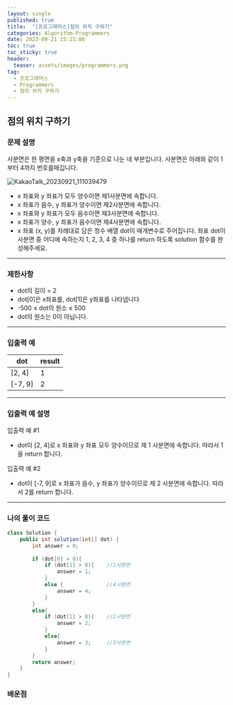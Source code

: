 ```yaml
---
layout: single
published: true
title:  "[프로그래머스]점의 위치 구하기"
categories: Algorithm-Programmers
date: 2023-09-21 15:21:00
toc: true
toc_sticky: true
header:
  teaser: assets/images/programmers.png
tag:   
  - 프로그래머스
  - Programmers
  - 점의 위치 구하기
---
```


## 점의 위치 구하기

### 문제 설명

사분면은 한 평면을 x축과 y축을 기준으로 나눈 네 부분입니다. 사분면은 아래와 같이 1부터 4까지 번호를매깁니다.

![KakaoTalk_20230921_111039479](https://github.com/BaxDailyGit/BaxDailyGit.github.io/assets/99312529/1566de00-2058-4b8b-b23e-ca5bb7b044ee)


* x 좌표와 y 좌표가 모두 양수이면 제1사분면에 속합니다.
* x 좌표가 음수, y 좌표가 양수이면 제2사분면에 속합니다.
* x 좌표와 y 좌표가 모두 음수이면 제3사분면에 속합니다.
* x 좌표가 양수, y 좌표가 음수이면 제4사분면에 속합니다.
* x 좌표 (x, y)를 차례대로 담은 정수 배열 dot이 매개변수로   주어집니다. 좌표 dot이 사분면 중 어디에 속하는지 1, 2, 3, 4 중 하나를 return 하도록 solution 함수를 완성해주세요.

----------------

### 제한사항

* dot의 길이 = 2
* dot[0]은 x좌표를, dot[1]은 y좌표를 나타냅니다
* -500 ≤ dot의 원소 ≤ 500
* dot의 원소는 0이 아닙니다.



----------------

### 입출력 예




|dot	|result|
|---|---|
|[2, 4]|	1|
|[-7, 9]|	2|


----------------
### 입출력 예 설명

입출력 예 #1  

* dot이 [2, 4]로 x 좌표와 y 좌표 모두 양수이므로 제 1 사분면에 속합니다. 따라서 1을 return 합니다.
  


입출력 예 #2  

* dot이 [-7, 9]로 x 좌표가 음수, y 좌표가 양수이므로 제 2 사분면에 속합니다. 따라서 2를 return 합니다.

  


----------------

### 나의 풀이 코드

```java
class Solution {
    public int solution(int[] dot) {
        int answer = 0;
        
        if (dot[0] > 0){ 
            if (dot[1] > 0){    //1사분면
                answer = 1;
            }
            else {              //4사분면
                answer = 4;
            }
        }
        else{
            if (dot[1] > 0){    //2사분면 
                answer = 2;
            }
            else{
                answer = 3;     //3사분면
            }
        }
        return answer;
    }
}
```
<p>

</p>




### 배운점




<p>

</p>



<p>

</p>
